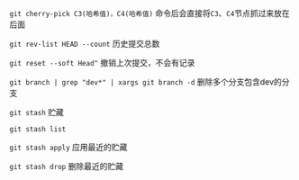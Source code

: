 

`git cherry-pick C3(哈希值)，C4(哈希值)` 命令后会直接将`C3`、`C4`节点抓过来放在后面

`git rev-list HEAD --count` 历史提交总数

`git reset --soft Head^` 撤销上次提交，不会有记录

`git branch | grep "dev*" | xargs git branch -d` 删除多个分支包含dev的分支

`git stash` 贮藏

`git stash list`

`git stash apply` 应用最近的贮藏

`git stash drop` 删除最近的贮藏
